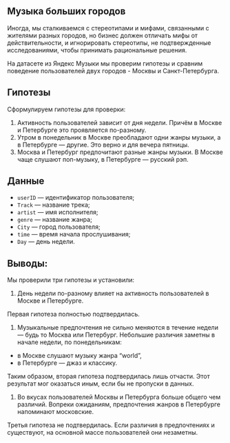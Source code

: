 ## Музыка больших городов

Иногда, мы сталкиваемся с стереотипами и мифами, связанными с жителями разных городов, но бизнес должен отличать мифы от действительности, и игнорировать стереотипы, не подтвержденные исследованиями, чтобы принимать рациональные решения.

На датасете из  Яндекс Музыки мы проверим гипотезы и сравним поведение пользователей двух городов - Москвы и Санкт-Петербурга.

## Гипотезы

Сформулируем гипотезы для проверки:

1. Активность пользователей зависит от дня недели. Причём в Москве и Петербурге это проявляется по-разному.
2. Утром в понедельник в Москве преобладают одни жанры музыки, а в Петербурге — другие. Это верно и для вечера пятницы.
3. Москва и Петербург предпочитают разные жанры музыки. В Москве чаще слушают поп-музыку, в Петербурге — русский рэп.

## Данные

- `userID` — идентификатор пользователя;
- `Track` — название трека;
- `artist` — имя исполнителя;
- `genre` — название жанра;
- `City` — город пользователя;
- `time` — время начала прослушивания;
- `Day` — день недели.

## Выводы:

Мы проверили три гипотезы и установили:

1. День недели по-разному влияет на активность пользователей в Москве и Петербурге.

Первая гипотеза полностью подтвердилась.

1. Музыкальные предпочтения не сильно меняются в течение недели — будь то Москва или Петербург. Небольшие различия заметны в начале недели, по понедельникам:

- в Москве слушают музыку жанра “world”,
- в Петербурге — джаз и классику.

Таким образом, вторая гипотеза подтвердилась лишь отчасти. Этот результат мог оказаться иным, если бы не пропуски в данных.

1. Во вкусах пользователей Москвы и Петербурга больше общего чем различий. Вопреки ожиданиям, предпочтения жанров в Петербурге напоминают московские.

Третья гипотеза не подтвердилась. Если различия в предпочтениях и существуют, на основной массе пользователей они незаметны.